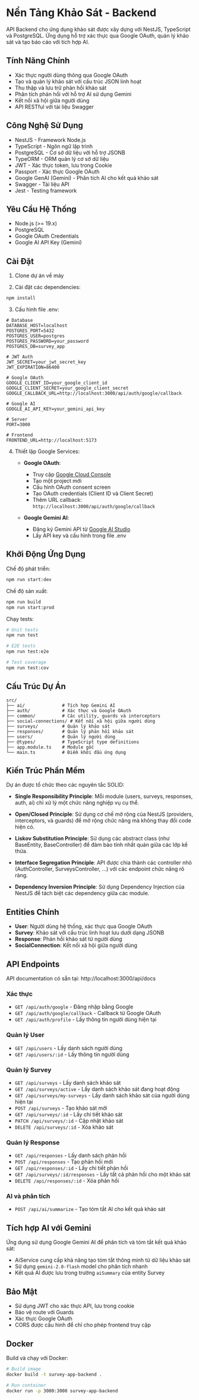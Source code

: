 # Nền Tảng Khảo Sát - Backend

API Backend cho ứng dụng khảo sát được xây dựng với NestJS, TypeScript và PostgreSQL. Ứng dụng hỗ trợ xác thực qua Google OAuth, quản lý khảo sát và tạo báo cáo với tích hợp AI.

## Tính Năng Chính

- Xác thực người dùng thông qua Google OAuth
- Tạo và quản lý khảo sát với cấu trúc JSON linh hoạt
- Thu thập và lưu trữ phản hồi khảo sát
- Phân tích phản hồi với hỗ trợ AI sử dụng Gemini
- Kết nối xã hội giữa người dùng
- API RESTful với tài liệu Swagger

## Công Nghệ Sử Dụng

- NestJS - Framework Node.js
- TypeScript - Ngôn ngữ lập trình
- PostgreSQL - Cơ sở dữ liệu với hỗ trợ JSONB
- TypeORM - ORM quản lý cơ sở dữ liệu
- JWT - Xác thực token, lưu trong Cookie
- Passport - Xác thực Google OAuth
- Google GenAI (Gemini) - Phân tích AI cho kết quả khảo sát
- Swagger - Tài liệu API
- Jest - Testing framework

## Yêu Cầu Hệ Thống

- Node.js (>= 19.x)
- PostgreSQL
- Google OAuth Credentials
- Google AI API Key (Gemini)

## Cài Đặt

1. Clone dự án về máy

2. Cài đặt các dependencies:

```bash
npm install
```

3. Cấu hình file .env:

```
# Database
DATABASE_HOST=localhost
POSTGRES_PORT=5432
POSTGRES_USER=postgres
POSTGRES_PASSWORD=your_password
POSTGRES_DB=survey_app

# JWT Auth
JWT_SECRET=your_jwt_secret_key
JWT_EXPIRATION=86400

# Google OAuth
GOOGLE_CLIENT_ID=your_google_client_id
GOOGLE_CLIENT_SECRET=your_google_client_secret
GOOGLE_CALLBACK_URL=http://localhost:3000/api/auth/google/callback

# Google AI
GOOGLE_AI_API_KEY=your_gemini_api_key

# Server
PORT=3000

# Frontend
FRONTEND_URL=http://localhost:5173
```

4. Thiết lập Google Services:

   - **Google OAuth**:

     - Truy cập [Google Cloud Console](https://console.cloud.google.com/)
     - Tạo một project mới
     - Cấu hình OAuth consent screen
     - Tạo OAuth credentials (Client ID và Client Secret)
     - Thêm URL callback: `http://localhost:3000/api/auth/google/callback`

   - **Google Gemini AI**:
     - Đăng ký Gemini API từ [Google AI Studio](https://ai.google.dev/)
     - Lấy API key và cấu hình trong file .env

## Khởi Động Ứng Dụng

Chế độ phát triển:

```bash
npm run start:dev
```

Chế độ sản xuất:

```bash
npm run build
npm run start:prod
```

Chạy tests:

```bash
# Unit tests
npm run test

# E2E tests
npm run test:e2e

# Test coverage
npm run test:cov
```

## Cấu Trúc Dự Án

```
src/
├── ai/              # Tích hợp Gemini AI
├── auth/            # Xác thực và Google OAuth
├── common/          # Các utility, guards và interceptors
├── social-connections/ # Kết nối xã hội giữa người dùng
├── surveys/         # Quản lý khảo sát
├── responses/       # Quản lý phản hồi khảo sát
├── users/           # Quản lý người dùng
├── @types/          # TypeScript type definitions
├── app.module.ts    # Module gốc
└── main.ts          # Điểm khởi đầu ứng dụng
```

## Kiến Trúc Phần Mềm

Dự án được tổ chức theo các nguyên tắc SOLID:

- **Single Responsibility Principle**: Mỗi module (users, surveys, responses, auth, ai) chỉ xử lý một chức năng nghiệp vụ cụ thể.

- **Open/Closed Principle**: Sử dụng cơ chế mở rộng của NestJS (providers, interceptors, và guards) để mở rộng chức năng mà không thay đổi code hiện có.

- **Liskov Substitution Principle**: Sử dụng các abstract class (như BaseEntity, BaseController) để đảm bảo tính nhất quán giữa các lớp kế thừa.

- **Interface Segregation Principle**: API được chia thành các controller nhỏ (AuthController, SurveysController, ...) với các endpoint chức năng rõ ràng.

- **Dependency Inversion Principle**: Sử dụng Dependency Injection của NestJS để tách biệt các dependency giữa các module.

## Entities Chính

- **User**: Người dùng hệ thống, xác thực qua Google OAuth
- **Survey**: Khảo sát với cấu trúc linh hoạt lưu dưới dạng JSONB
- **Response**: Phản hồi khảo sát từ người dùng
- **SocialConnection**: Kết nối xã hội giữa người dùng

## API Endpoints

API documentation có sẵn tại: http://localhost:3000/api/docs

### Xác thực

- `GET /api/auth/google` - Đăng nhập bằng Google
- `GET /api/auth/google/callback` - Callback từ Google OAuth
- `GET /api/auth/profile` - Lấy thông tin người dùng hiện tại

### Quản lý User

- `GET /api/users` - Lấy danh sách người dùng
- `GET /api/users/:id` - Lấy thông tin người dùng

### Quản lý Survey

- `GET /api/surveys` - Lấy danh sách khảo sát
- `GET /api/surveys/active` - Lấy danh sách khảo sát đang hoạt động
- `GET /api/surveys/my-surveys` - Lấy danh sách khảo sát của người dùng hiện tại
- `POST /api/surveys` - Tạo khảo sát mới
- `GET /api/surveys/:id` - Lấy chi tiết khảo sát
- `PATCH /api/surveys/:id` - Cập nhật khảo sát
- `DELETE /api/surveys/:id` - Xóa khảo sát

### Quản lý Response

- `GET /api/responses` - Lấy danh sách phản hồi
- `POST /api/responses` - Tạo phản hồi mới
- `GET /api/responses/:id` - Lấy chi tiết phản hồi
- `GET /api/surveys/:id/responses` - Lấy tất cả phản hồi cho một khảo sát
- `DELETE /api/responses/:id` - Xóa phản hồi

### AI và phân tích

- `POST /api/ai/summarize` - Tạo tóm tắt AI cho kết quả khảo sát

## Tích hợp AI với Gemini

Ứng dụng sử dụng Google Gemini AI để phân tích và tóm tắt kết quả khảo sát:

- AiService cung cấp khả năng tạo tóm tắt thông minh từ dữ liệu khảo sát
- Sử dụng `gemini-2.0-flash` model cho phân tích nhanh
- Kết quả AI được lưu trong trường `aiSummary` của entity Survey

## Bảo Mật

- Sử dụng JWT cho xác thực API, lưu trong cookie
- Bảo vệ route với Guards
- Xác thực Google OAuth
- CORS được cấu hình để chỉ cho phép frontend truy cập

## Docker

Build và chạy với Docker:

```bash
# Build image
docker build -t survey-app-backend .

# Run container
docker run -p 3000:3000 survey-app-backend
```
